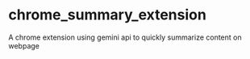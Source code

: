 # chrome_summary_extension
A chrome extension using gemini api to quickly summarize content on webpage
